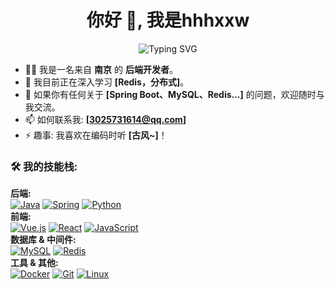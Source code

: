 <h1 align="center">你好 👋, 我是hhhxxw</h1>
<p align="center">
  <img src="https://readme-typing-svg.herokuapp.com?font=Fira+Code&size=25&pause=1000&color=3399FF&center=true&vCenter=true&width=435&lines=一位热爱开源的后端开发者;探索全栈开发的无限可能;" alt="Typing SVG" />
</p>

- 👨‍💻 我是一名来自 **南京** 的 **后端开发者**。
- 🌱 我目前正在深入学习 **[Redis，分布式]**。
- 💬 如果你有任何关于 **[Spring Boot、MySQL、Redis...]** 的问题，欢迎随时与我交流。
- 📫 如何联系我: **[3025731614@qq.com]**
- ⚡ 趣事: 我喜欢在编码时听 **[古风~]**！

<h3 align="left">🛠️ 我的技能栈:</h3>
<p align="left">
  <strong>后端:</strong><br>
  <a href="#"><img src="https://img.shields.io/badge/Java-ED8B00?style=for-the-badge&logo=openjdk&logoColor=white" alt="Java"/></a>
  <a href="#"><img src="https://img.shields.io/badge/Spring-6DB33F?style=for-the-badge&logo=spring&logoColor=white" alt="Spring"/></a>
  <a href="#"><img src="https://img.shields.io/badge/Python-3776AB?style=for-the-badge&logo=python&logoColor=white" alt="Python"/></a>
  <br>
  <strong>前端:</strong><br>
  <a href="#"><img src="https://img.shields.io/badge/Vue.js-35495E?style=for-the-badge&logo=vue.js&logoColor=4FC08D" alt="Vue.js"/></a>
  <a href="#"><img src="https://img.shields.io/badge/React-20232A?style=for-the-badge&logo=react&logoColor=61DAFB" alt="React"/></a>
  <a href="#"><img src="https://img.shields.io/badge/JavaScript-F7DF1E?style=for-the-badge&logo=javascript&logoColor=black" alt="JavaScript"/></a>
  <br>
  <strong>数据库 & 中间件:</strong><br>
  <a href="#"><img src="https://img.shields.io/badge/MySQL-4479A1?style=for-the-badge&logo=mysql&logoColor=white" alt="MySQL"/></a>
  <a href="#"><img src="https://img.shields.io/badge/Redis-DC382D?style=for-the-badge&logo=redis&logoColor=white" alt="Redis"/></a>
  <br>
  <strong>工具 & 其他:</strong><br>
  <a href="#"><img src="https://img.shields.io/badge/Docker-2496ED?style=for-the-badge&logo=docker&logoColor=white" alt="Docker"/></a>
  <a href="#"><img src="https://img.shields.io/badge/Git-F05032?style=for-the-badge&logo=git&logoColor=white" alt="Git"/></a>
  <a href="#"><img src="https://img.shields.io/badge/Linux-FCC624?style=for-the-badge&logo=linux&logoColor=black" alt="Linux"/></a>
</p>

</p>

